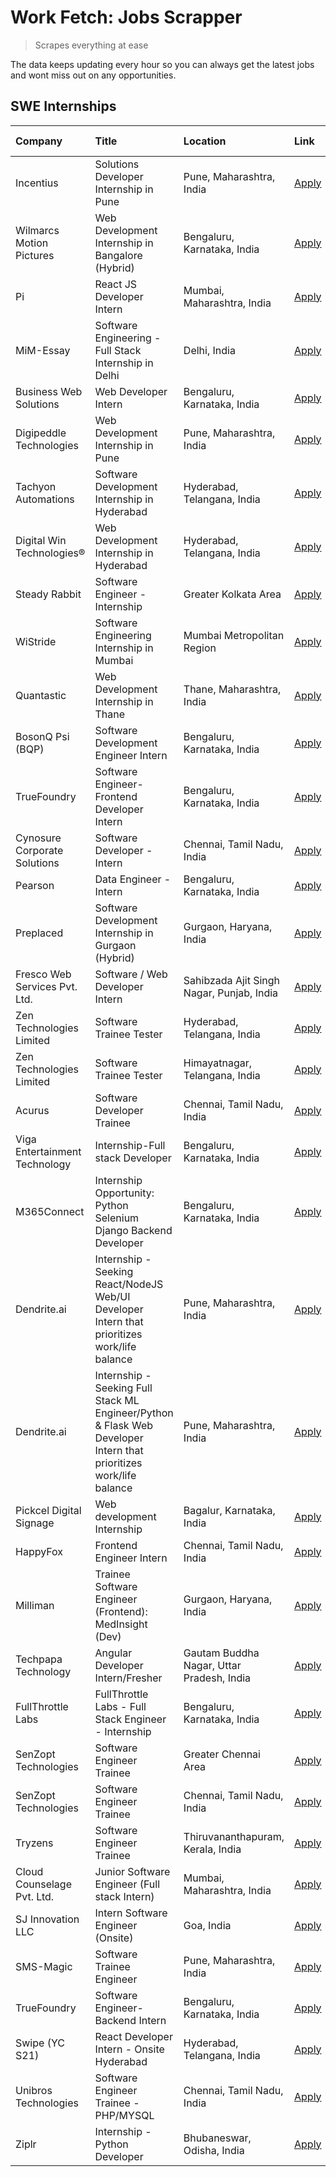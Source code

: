 # Work Fetch: Jobs Scrapper
> Scrapes everything at ease

The data keeps updating every hour so you can always get the latest jobs and wont miss out on any opportunities.

## SWE Internships
<!--START_SECTION:workfetch-->
| Company                       | Title                                                                                                              | Location                                  | Link                                                                                                                                                                                                                                                                                                                                | Date Posted   |
|:------------------------------|:-------------------------------------------------------------------------------------------------------------------|:------------------------------------------|:------------------------------------------------------------------------------------------------------------------------------------------------------------------------------------------------------------------------------------------------------------------------------------------------------------------------------------|:--------------|
| Incentius                     | Solutions Developer Internship in Pune                                                                             | Pune, Maharashtra, India                  | [Apply](https://in.linkedin.com/jobs/view/solutions-developer-internship-in-pune-at-incentius-3904329499?position=20&pageNum=0&refId=y%2Be80eHOhvO9E3xjZbsr4g%3D%3D&trackingId=AAEbjmRImuYPPqsR9pm2dA%3D%3D&trk=public_jobs_jserp-result_search-card)                                                                               | 2024-04-17    |
| Wilmarcs Motion Pictures      | Web Development Internship in Bangalore (Hybrid)                                                                   | Bengaluru, Karnataka, India               | [Apply](https://in.linkedin.com/jobs/view/web-development-internship-in-bangalore-hybrid-at-wilmarcs-motion-pictures-3904333111?position=47&pageNum=0&refId=y%2Be80eHOhvO9E3xjZbsr4g%3D%3D&trackingId=SAATJqu2doN1l2%2FGFxfVCQ%3D%3D&trk=public_jobs_jserp-result_search-card)                                                      | 2024-04-17    |
| Pi                            | React JS Developer Intern                                                                                          | Mumbai, Maharashtra, India                | [Apply](https://in.linkedin.com/jobs/view/react-js-developer-intern-at-pi-3899047743?position=51&pageNum=0&refId=y%2Be80eHOhvO9E3xjZbsr4g%3D%3D&trackingId=uTEkQ4u5MBgEKw4MuFASSQ%3D%3D&trk=public_jobs_jserp-result_search-card)                                                                                                   | 2024-04-16    |
| MiM-Essay                     | Software Engineering - Full Stack Internship in Delhi                                                              | Delhi, India                              | [Apply](https://in.linkedin.com/jobs/view/software-engineering-full-stack-internship-in-delhi-at-mim-essay-3901647332?position=22&pageNum=0&refId=y%2Be80eHOhvO9E3xjZbsr4g%3D%3D&trackingId=Sgd8BHiJImn5RH7747gcnQ%3D%3D&trk=public_jobs_jserp-result_search-card)                                                                  | 2024-04-15    |
| Business Web Solutions        | Web Developer Intern                                                                                               | Bengaluru, Karnataka, India               | [Apply](https://in.linkedin.com/jobs/view/web-developer-intern-at-business-web-solutions-3897552404?position=18&pageNum=0&refId=y%2Be80eHOhvO9E3xjZbsr4g%3D%3D&trackingId=D6cRnslrABd3u3G%2F1IMJBQ%3D%3D&trk=public_jobs_jserp-result_search-card)                                                                                  | 2024-04-13    |
| Digipeddle Technologies       | Web Development Internship in Pune                                                                                 | Pune, Maharashtra, India                  | [Apply](https://in.linkedin.com/jobs/view/web-development-internship-in-pune-at-digipeddle-technologies-3898605884?position=40&pageNum=0&refId=y%2Be80eHOhvO9E3xjZbsr4g%3D%3D&trackingId=Xx1t7fFEt5eXwt%2Fahr8DKw%3D%3D&trk=public_jobs_jserp-result_search-card)                                                                   | 2024-04-13    |
| Tachyon Automations           | Software Development Internship in Hyderabad                                                                       | Hyderabad, Telangana, India               | [Apply](https://in.linkedin.com/jobs/view/software-development-internship-in-hyderabad-at-tachyon-automations-3896969464?position=25&pageNum=0&refId=y%2Be80eHOhvO9E3xjZbsr4g%3D%3D&trackingId=6SXFinKxqVPj4h2iyTtmqw%3D%3D&trk=public_jobs_jserp-result_search-card)                                                               | 2024-04-12    |
| Digital Win Technologies®     | Web Development Internship in Hyderabad                                                                            | Hyderabad, Telangana, India               | [Apply](https://in.linkedin.com/jobs/view/web-development-internship-in-hyderabad-at-digital-win-technologies%C2%AE-3893193501?position=52&pageNum=0&refId=y%2Be80eHOhvO9E3xjZbsr4g%3D%3D&trackingId=8eZdBJu9mMOiElJpn1IopQ%3D%3D&trk=public_jobs_jserp-result_search-card)                                                         | 2024-04-10    |
| Steady Rabbit                 | Software Engineer - Internship                                                                                     | Greater Kolkata Area                      | [Apply](https://in.linkedin.com/jobs/view/software-engineer-internship-at-steady-rabbit-3885171077?position=4&pageNum=0&refId=y%2Be80eHOhvO9E3xjZbsr4g%3D%3D&trackingId=JmYVf8clB414e%2BGGG4B86w%3D%3D&trk=public_jobs_jserp-result_search-card)                                                                                    | 2024-04-08    |
| WiStride                      | Software Engineering Internship in Mumbai                                                                          | Mumbai Metropolitan Region                | [Apply](https://in.linkedin.com/jobs/view/software-engineering-internship-in-mumbai-at-wistride-3888218704?position=11&pageNum=0&refId=y%2Be80eHOhvO9E3xjZbsr4g%3D%3D&trackingId=HFdwmhzfeDoe6NEfDcZZfA%3D%3D&trk=public_jobs_jserp-result_search-card)                                                                             | 2024-04-08    |
| Quantastic                    | Web Development Internship in Thane                                                                                | Thane, Maharashtra, India                 | [Apply](https://in.linkedin.com/jobs/view/web-development-internship-in-thane-at-quantastic-3888221292?position=60&pageNum=0&refId=y%2Be80eHOhvO9E3xjZbsr4g%3D%3D&trackingId=wThd0bCh07MIGfuM0vJuUA%3D%3D&trk=public_jobs_jserp-result_search-card)                                                                                 | 2024-04-08    |
| BosonQ Psi (BQP)              | Software Development Engineer Intern                                                                               | Bengaluru, Karnataka, India               | [Apply](https://in.linkedin.com/jobs/view/software-development-engineer-intern-at-bosonq-psi-bqp-3888328596?position=24&pageNum=0&refId=y%2Be80eHOhvO9E3xjZbsr4g%3D%3D&trackingId=WfGpqpVl7spIj5RJjwFDdg%3D%3D&trk=public_jobs_jserp-result_search-card)                                                                            | 2024-04-06    |
| TrueFoundry                   | Software Engineer- Frontend Developer Intern                                                                       | Bengaluru, Karnataka, India               | [Apply](https://in.linkedin.com/jobs/view/software-engineer-frontend-developer-intern-at-truefoundry-3887320206?position=13&pageNum=0&refId=y%2Be80eHOhvO9E3xjZbsr4g%3D%3D&trackingId=Zo8g188G1T9k%2BzcZCPGZQw%3D%3D&trk=public_jobs_jserp-result_search-card)                                                                      | 2024-04-05    |
| Cynosure Corporate Solutions  | Software Developer -Intern                                                                                         | Chennai, Tamil Nadu, India                | [Apply](https://in.linkedin.com/jobs/view/software-developer-intern-at-cynosure-corporate-solutions-3884767755?position=14&pageNum=0&refId=y%2Be80eHOhvO9E3xjZbsr4g%3D%3D&trackingId=3j4f8N%2BNCnQ1aq1QMTSszw%3D%3D&trk=public_jobs_jserp-result_search-card)                                                                       | 2024-04-04    |
| Pearson                       | Data Engineer - Intern                                                                                             | Bengaluru, Karnataka, India               | [Apply](https://in.linkedin.com/jobs/view/data-engineer-intern-at-pearson-3884561204?position=54&pageNum=0&refId=y%2Be80eHOhvO9E3xjZbsr4g%3D%3D&trackingId=7wgbMUGzAABk74tyqgysCQ%3D%3D&trk=public_jobs_jserp-result_search-card)                                                                                                   | 2024-04-04    |
| Preplaced                     | Software Development Internship in Gurgaon (Hybrid)                                                                | Gurgaon, Haryana, India                   | [Apply](https://in.linkedin.com/jobs/view/software-development-internship-in-gurgaon-hybrid-at-preplaced-3880567870?position=16&pageNum=0&refId=y%2Be80eHOhvO9E3xjZbsr4g%3D%3D&trackingId=I16PTjw9iTA3VCNxjXmyjw%3D%3D&trk=public_jobs_jserp-result_search-card)                                                                    | 2024-04-01    |
| Fresco Web Services Pvt. Ltd. | Software / Web Developer Intern                                                                                    | Sahibzada Ajit Singh Nagar, Punjab, India | [Apply](https://in.linkedin.com/jobs/view/software-web-developer-intern-at-fresco-web-services-pvt-ltd-3880552598?position=48&pageNum=0&refId=y%2Be80eHOhvO9E3xjZbsr4g%3D%3D&trackingId=j9qQDSs%2FlL7WTiKjhAu0Ng%3D%3D&trk=public_jobs_jserp-result_search-card)                                                                    | 2024-04-01    |
| Zen Technologies Limited      | Software Trainee Tester                                                                                            | Hyderabad, Telangana, India               | [Apply](https://in.linkedin.com/jobs/view/software-trainee-tester-at-zen-technologies-limited-3872036112?position=9&pageNum=0&refId=y%2Be80eHOhvO9E3xjZbsr4g%3D%3D&trackingId=9cHSOFSRjBKG%2FyCD0trnnA%3D%3D&trk=public_jobs_jserp-result_search-card)                                                                              | 2024-03-27    |
| Zen Technologies Limited      | Software Trainee Tester                                                                                            | Himayatnagar, Telangana, India            | [Apply](https://in.linkedin.com/jobs/view/software-trainee-tester-at-zen-technologies-limited-3872100214?position=6&pageNum=0&refId=y%2Be80eHOhvO9E3xjZbsr4g%3D%3D&trackingId=5sYaj9HtZxEp6mM%2B7dI2FQ%3D%3D&trk=public_jobs_jserp-result_search-card)                                                                              | 2024-03-26    |
| Acurus                        | Software Developer Trainee                                                                                         | Chennai, Tamil Nadu, India                | [Apply](https://in.linkedin.com/jobs/view/software-developer-trainee-at-acurus-3871400616?position=15&pageNum=0&refId=y%2Be80eHOhvO9E3xjZbsr4g%3D%3D&trackingId=vn85jbjMCE77SP%2FVZI%2Byjw%3D%3D&trk=public_jobs_jserp-result_search-card)                                                                                          | 2024-03-26    |
| Viga Entertainment Technology | Internship-Full stack Developer                                                                                    | Bengaluru, Karnataka, India               | [Apply](https://in.linkedin.com/jobs/view/internship-full-stack-developer-at-viga-entertainment-technology-3870669789?position=19&pageNum=0&refId=y%2Be80eHOhvO9E3xjZbsr4g%3D%3D&trackingId=o4PDRcgf93tkca9knW4tCA%3D%3D&trk=public_jobs_jserp-result_search-card)                                                                  | 2024-03-25    |
| M365Connect                   | Internship Opportunity: Python Selenium Django Backend Developer                                                   | Bengaluru, Karnataka, India               | [Apply](https://in.linkedin.com/jobs/view/internship-opportunity-python-selenium-django-backend-developer-at-m365connect-3868219387?position=58&pageNum=0&refId=y%2Be80eHOhvO9E3xjZbsr4g%3D%3D&trackingId=9Lzhu%2BrMD%2FfX5Rmwe9L%2Buw%3D%3D&trk=public_jobs_jserp-result_search-card)                                              | 2024-03-24    |
| Dendrite.ai                   | Internship - Seeking React/NodeJS Web/UI Developer Intern that prioritizes work/life balance                       | Pune, Maharashtra, India                  | [Apply](https://in.linkedin.com/jobs/view/internship-seeking-react-nodejs-web-ui-developer-intern-that-prioritizes-work-life-balance-at-dendrite-ai-3853583200?position=30&pageNum=0&refId=y%2Be80eHOhvO9E3xjZbsr4g%3D%3D&trackingId=dSV0KTJfVaWRHotblya6Tg%3D%3D&trk=public_jobs_jserp-result_search-card)                         | 2024-03-12    |
| Dendrite.ai                   | Internship - Seeking Full Stack ML Engineer/Python & Flask Web Developer Intern that prioritizes work/life balance | Pune, Maharashtra, India                  | [Apply](https://in.linkedin.com/jobs/view/internship-seeking-full-stack-ml-engineer-python-flask-web-developer-intern-that-prioritizes-work-life-balance-at-dendrite-ai-3853583202?position=55&pageNum=0&refId=y%2Be80eHOhvO9E3xjZbsr4g%3D%3D&trackingId=w1mJMLYg%2FFq%2Bn2s9PvBZDg%3D%3D&trk=public_jobs_jserp-result_search-card) | 2024-03-12    |
| Pickcel Digital Signage       | Web development Internship                                                                                         | Bagalur, Karnataka, India                 | [Apply](https://in.linkedin.com/jobs/view/web-development-internship-at-pickcel-digital-signage-3849506118?position=45&pageNum=0&refId=y%2Be80eHOhvO9E3xjZbsr4g%3D%3D&trackingId=o8rP4IEtmE11GjC9CfXnvQ%3D%3D&trk=public_jobs_jserp-result_search-card)                                                                             | 2024-03-08    |
| HappyFox                      | Frontend Engineer Intern                                                                                           | Chennai, Tamil Nadu, India                | [Apply](https://in.linkedin.com/jobs/view/frontend-engineer-intern-at-happyfox-3848357951?position=44&pageNum=0&refId=y%2Be80eHOhvO9E3xjZbsr4g%3D%3D&trackingId=fsDRO3ssI42r3hwHpXoPQw%3D%3D&trk=public_jobs_jserp-result_search-card)                                                                                              | 2024-03-07    |
| Milliman                      | Trainee Software Engineer (Frontend): MedInsight (Dev)                                                             | Gurgaon, Haryana, India                   | [Apply](https://in.linkedin.com/jobs/view/trainee-software-engineer-frontend-medinsight-dev-at-milliman-3792874280?position=8&pageNum=0&refId=y%2Be80eHOhvO9E3xjZbsr4g%3D%3D&trackingId=Y3bP117H46LPKV%2FYrFXEuw%3D%3D&trk=public_jobs_jserp-result_search-card)                                                                    | 2024-03-01    |
| Techpapa Technology           | Angular Developer Intern/Fresher                                                                                   | Gautam Buddha Nagar, Uttar Pradesh, India | [Apply](https://in.linkedin.com/jobs/view/angular-developer-intern-fresher-at-techpapa-technology-3834305862?position=49&pageNum=0&refId=y%2Be80eHOhvO9E3xjZbsr4g%3D%3D&trackingId=LktTOkDYgeHi8XRvwspEzA%3D%3D&trk=public_jobs_jserp-result_search-card)                                                                           | 2024-02-20    |
| FullThrottle Labs             | FullThrottle Labs - Full Stack Engineer - Internship                                                               | Bengaluru, Karnataka, India               | [Apply](https://in.linkedin.com/jobs/view/fullthrottle-labs-full-stack-engineer-internship-at-fullthrottle-labs-3829636016?position=46&pageNum=0&refId=y%2Be80eHOhvO9E3xjZbsr4g%3D%3D&trackingId=vQP1%2FzEiqCIoOTX%2FdaQtLg%3D%3D&trk=public_jobs_jserp-result_search-card)                                                         | 2024-02-17    |
| SenZopt Technologies          | Software Engineer Trainee                                                                                          | Greater Chennai Area                      | [Apply](https://in.linkedin.com/jobs/view/software-engineer-trainee-at-senzopt-technologies-3827688781?position=29&pageNum=0&refId=y%2Be80eHOhvO9E3xjZbsr4g%3D%3D&trackingId=8PQUorQkhkNDisy381pMcA%3D%3D&trk=public_jobs_jserp-result_search-card)                                                                                 | 2024-02-12    |
| SenZopt Technologies          | Software Engineer Trainee                                                                                          | Chennai, Tamil Nadu, India                | [Apply](https://in.linkedin.com/jobs/view/software-engineer-trainee-at-senzopt-technologies-3827686880?position=43&pageNum=0&refId=y%2Be80eHOhvO9E3xjZbsr4g%3D%3D&trackingId=a9wcGyh%2F%2FxVmHa%2B%2BsExfPw%3D%3D&trk=public_jobs_jserp-result_search-card)                                                                         | 2024-02-12    |
| Tryzens                       | Software Engineer Trainee                                                                                          | Thiruvananthapuram, Kerala, India         | [Apply](https://in.linkedin.com/jobs/view/software-engineer-trainee-at-tryzens-3809363491?position=31&pageNum=0&refId=y%2Be80eHOhvO9E3xjZbsr4g%3D%3D&trackingId=wFPi%2BOfRGcWVgTA4IvB5Lw%3D%3D&trk=public_jobs_jserp-result_search-card)                                                                                            | 2024-01-18    |
| Cloud Counselage Pvt. Ltd.    | Junior Software Engineer (Full stack Intern)                                                                       | Mumbai, Maharashtra, India                | [Apply](https://in.linkedin.com/jobs/view/junior-software-engineer-full-stack-intern-at-cloud-counselage-pvt-ltd-3803132814?position=23&pageNum=0&refId=y%2Be80eHOhvO9E3xjZbsr4g%3D%3D&trackingId=chGpVxD5VG7qB9Z%2FJChnaQ%3D%3D&trk=public_jobs_jserp-result_search-card)                                                          | 2024-01-11    |
| SJ Innovation LLC             | Intern Software Engineer (Onsite)                                                                                  | Goa, India                                | [Apply](https://in.linkedin.com/jobs/view/intern-software-engineer-onsite-at-sj-innovation-llc-3799959011?position=37&pageNum=0&refId=y%2Be80eHOhvO9E3xjZbsr4g%3D%3D&trackingId=cKGfrpgQCXDKcN6bSqNi3A%3D%3D&trk=public_jobs_jserp-result_search-card)                                                                              | 2024-01-11    |
| SMS-Magic                     | Software Trainee Engineer                                                                                          | Pune, Maharashtra, India                  | [Apply](https://in.linkedin.com/jobs/view/software-trainee-engineer-at-sms-magic-3761409781?position=27&pageNum=0&refId=y%2Be80eHOhvO9E3xjZbsr4g%3D%3D&trackingId=d9hJDrE4qRRgRdr5eJk5vQ%3D%3D&trk=public_jobs_jserp-result_search-card)                                                                                            | 2023-11-16    |
| TrueFoundry                   | Software Engineer-Backend Intern                                                                                   | Bengaluru, Karnataka, India               | [Apply](https://in.linkedin.com/jobs/view/software-engineer-backend-intern-at-truefoundry-3779508170?position=28&pageNum=0&refId=y%2Be80eHOhvO9E3xjZbsr4g%3D%3D&trackingId=l03ROoIiKw6xxCT402McEQ%3D%3D&trk=public_jobs_jserp-result_search-card)                                                                                   | 2023-11-10    |
| Swipe (YC S21)                | React Developer Intern - Onsite Hyderabad                                                                          | Hyderabad, Telangana, India               | [Apply](https://in.linkedin.com/jobs/view/react-developer-intern-onsite-hyderabad-at-swipe-yc-s21-3737600089?position=33&pageNum=0&refId=y%2Be80eHOhvO9E3xjZbsr4g%3D%3D&trackingId=1JpbrBDTFBzwum6swD64Yg%3D%3D&trk=public_jobs_jserp-result_search-card)                                                                           | 2023-10-13    |
| Unibros Technologies          | Software Engineer Trainee - PHP/MYSQL                                                                              | Chennai, Tamil Nadu, India                | [Apply](https://in.linkedin.com/jobs/view/software-engineer-trainee-php-mysql-at-unibros-technologies-3656599241?position=32&pageNum=0&refId=y%2Be80eHOhvO9E3xjZbsr4g%3D%3D&trackingId=I1w5%2FbcNZ9dWYCpAmObUyA%3D%3D&trk=public_jobs_jserp-result_search-card)                                                                     | 2023-06-12    |
| Ziplr                         | Internship - Python Developer                                                                                      | Bhubaneswar, Odisha, India                | [Apply](https://in.linkedin.com/jobs/view/internship-python-developer-at-ziplr-3645677592?position=53&pageNum=0&refId=y%2Be80eHOhvO9E3xjZbsr4g%3D%3D&trackingId=VgpxBMwP3%2BOWj6MHBURv1A%3D%3D&trk=public_jobs_jserp-result_search-card)                                                                                            | 2023-06-02    |
<!--END_SECTION:workfetch-->
